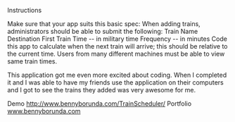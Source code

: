 Instructions

Make sure that your app suits this basic spec:
When adding trains, administrators should be able to submit the following:
Train Name
Destination 
First Train Time -- in military time
Frequency -- in minutes
Code this app to calculate when the next train will arrive; this should be relative to the current time.
Users from many different machines must be able to view same train times.

This application got me even more excited about coding. When I completed it and I was able to have my friends use the application on their computers and I got to see the trains they added was very awesome for me.

Demo http://www.bennyborunda.com/TrainScheduler/   Portfolio www.bennyborunda.com
